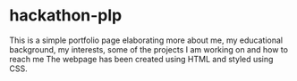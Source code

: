 # hackathon-plp
This is a simple portfolio page elaborating more about me, my educational background, my interests, some of the projects I am working on and how to reach me
The webpage has been created using HTML and styled using CSS.
